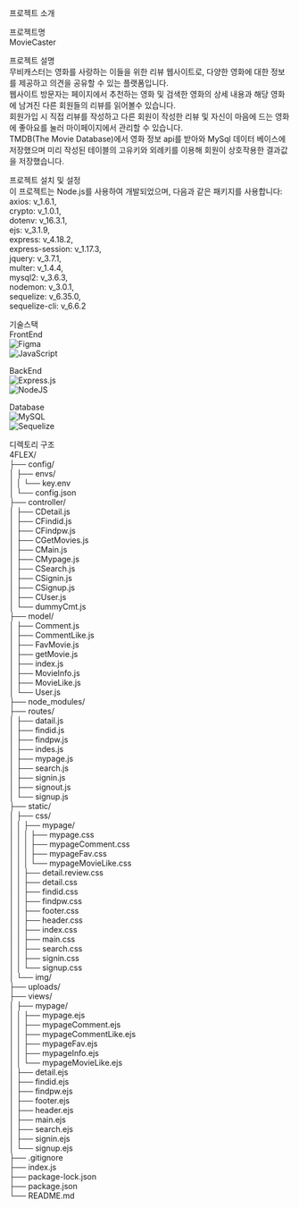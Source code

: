 프로젝트 소개

프로젝트명  
MovieCaster

프로젝트 설명  
무비캐스터는 영화를 사랑하는 이들을 위한 리뷰 웹사이트로, 다양한 영화에 대한 정보를 제공하고 의견을 공유할 수 있는 플랫폼입니다.  
웹사이트 방문자는 페이지에서 추천하는 영화 및 검색한 영화의 상세 내용과 해당 영화에 남겨진 다른 회원들의 리뷰를 읽어볼수 있습니다.  
회원가입 시 직접 리뷰를 작성하고 다른 회원이 작성한 리뷰 및 자신이 마음에 드는 영화에 좋아요를 눌러 마이페이지에서 관리할 수 있습니다.  
TMDB(The Movie Database)에서 영화 정보 api를 받아와 MySql 데이터 베이스에 저장했으며 미리 작성된 테이블의 고유키와 외례키를 이용해 회원이 상호작용한 결과값을 저장했습니다.

프로젝트 설치 및 설정  
이 프로젝트는 Node.js를 사용하여 개발되었으며, 다음과 같은 패키지를 사용합니다:  
axios: v_1.6.1,  
crypto: v_1.0.1,  
dotenv: v_16.3.1,  
ejs: v_3.1.9,  
express: v_4.18.2,  
express-session: v_1.17.3,  
jquery: v_3.7.1,  
multer: v_1.4.4,  
mysql2: v_3.6.3,  
nodemon: v_3.0.1,  
sequelize: v_6.35.0,  
sequelize-cli: v_6.6.2

기술스택  
FrontEnd  
![Figma](https://img.shields.io/badge/figma-%23F24E1E.svg?style=for-the-badge&logo=figma&logoColor=white)  
![JavaScript](https://img.shields.io/badge/javascript-%23323330.svg?style=for-the-badge&logo=javascript&logoColor=%23F7DF1E)

BackEnd  
![Express.js](https://img.shields.io/badge/express.js-%23404d59.svg?style=for-the-badge&logo=express&logoColor=%2361DAFB)  
![NodeJS](https://img.shields.io/badge/node.js-6DA55F?style=for-the-badge&logo=node.js&logoColor=white)

Database  
![MySQL](https://img.shields.io/badge/mysql-%2300f.svg?style=for-the-badge&logo=mysql&logoColor=white)  
![Sequelize](https://img.shields.io/badge/Sequelize-52B0E7?style=for-the-badge&logo=Sequelize&logoColor=white)

디렉토리 구조  
4FLEX/  
├── config/  
│ ├── envs/  
│ │ └── key.env  
│ └── config.json  
├── controller/  
│ ├── CDetail.js  
│ ├── CFindid.js  
│ ├── CFindpw.js  
│ ├── CGetMovies.js  
│ ├── CMain.js  
│ ├── CMypage.js  
│ ├── CSearch.js  
│ ├── CSignin.js  
│ ├── CSignup.js  
│ ├── CUser.js  
│ └── dummyCmt.js  
├── model/  
│ ├── Comment.js  
│ ├── CommentLike.js  
│ ├── FavMovie.js  
│ ├── getMovie.js  
│ ├── index.js  
│ ├── MovieInfo.js  
│ ├── MovieLike.js  
│ └── User.js  
├── node_modules/  
├── routes/  
│ ├── datail.js  
│ ├── findid.js  
│ ├── findpw.js  
│ ├── indes.js  
│ ├── mypage.js  
│ ├── search.js  
│ ├── signin.js  
│ ├── signout.js  
│ └── signup.js  
├── static/  
│ ├── css/  
│ │ ├── mypage/  
│ │ │ ├── mypage.css  
│ │ │ ├── mypageComment.css  
│ │ │ ├── mypageFav.css  
│ │ │ └── mypageMovieLike.css  
│ │ ├── detail.review.css  
│ │ ├── detail.css  
│ │ ├── findid.css  
│ │ ├── findpw.css  
│ │ ├── footer.css  
│ │ ├── header.css  
│ │ ├── index.css  
│ │ ├── main.css  
│ │ ├── search.css  
│ │ ├── signin.css  
│ │ └── signup.css  
│ └── img/  
├── uploads/  
├── views/  
│ ├── mypage/  
│ │ ├── mypage.ejs  
│ │ ├── mypageComment.ejs  
│ │ ├── mypageCommentLike.ejs  
│ │ ├── mypageFav.ejs  
│ │ ├── mypageInfo.ejs  
│ │ └── mypageMovieLike.ejs  
│ ├── detail.ejs  
│ ├── findid.ejs  
│ ├── findpw.ejs  
│ ├── footer.ejs  
│ ├── header.ejs  
│ ├── main.ejs  
│ ├── search.ejs  
│ ├── signin.ejs  
│ └── signup.ejs  
├── .gitignore  
├── index.js  
├── package-lock.json  
├── package.json  
└── README.md
